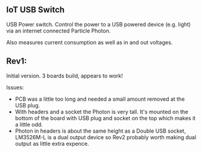 IoT USB Switch
--------------

USB Power switch. Control the power to a USB powered device (e.g. light) via an internet connected Particle Photon. 

Also measures current consumption as well as in and out voltages.


Rev1:
-----

Initial version. 3 boards build, appears to work!

Issues:
* PCB was a little too long and needed a small amount removed at the USB plug.
* With headers and a socket the Photon is very tall. It's mounted on the bottom of the board with USB plug and socket on the top which makes it a little odd.
* Photon in headers is about the same height as a Double USB socket, LM3526M-L is a dual output device so Rev2 probably worth making dual output as little extra expence.
